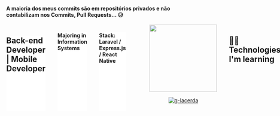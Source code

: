 #### A maioria dos meus commits são em repositórios privados e não contabilizam nos Commits, Pull Requests... 😥

<div style="display: flex; gap: 2rem;widht: 1200px">


<h2 style="background: #fff"> Back-end Developer | Mobile Developer </h2>
<h4 style="background: #fff"> Majoring in Information Systems </h4>

<h4 style="background: #fff"> Stack: Laravel / Express.js / React Native </h4>



<a href="https://github.com/g-lacerda"/>
<div align="center">
  <a href="https://github.com/g-lacerda">
  <!-- <img height="180em" src="https://github-readme-stats.vercel.app/api?username=g-lacerda&show_icons=true&theme=vue-dark&include_all_commits=true&count_private=true" decoding="async" loading="lazy"/> -->
  <img height="180em" src="https://github-readme-stats.vercel.app/api/top-langs/?username=g-lacerda&layout=compact&langs_count=7&theme=vue-dark" decoding="async" loading="lazy"/>
  <p align="center"><img src="https://github-readme-streak-stats.herokuapp.com/?user=g-lacerda&theme=vue-dark" alt="g-lacerda" decoding="async" loading="lazy"/></p>
  </a>
</div>


## 👩‍💻 Technologies I'm learning

<div align="center">

  ![PHP](https://img.shields.io/badge/php-%23777BB4.svg?style=for-the-badge&logo=php&logoColor=white)
  ![Laravel](https://img.shields.io/badge/laravel-%23FF2D20.svg?style=for-the-badge&logo=laravel&logoColor=white)
  ![Express.js](https://img.shields.io/badge/express.js-%23000000.svg?style=for-the-badge&logo=express&logoColor=white)
  ![React Native](https://img.shields.io/badge/react_native-%2361DAFB.svg?style=for-the-badge&logo=react&logoColor=white)
  ![Java](https://img.shields.io/badge/java-%23ED8B00.svg?style=for-the-badge&logo=openjdk&logoColor=white)
  ![PostgreSQL](https://img.shields.io/badge/postgresql-%23336791.svg?style=for-the-badge&logo=postgresql&logoColor=white)
  ![MongoDB](https://img.shields.io/badge/mongodb-%2347A248.svg?style=for-the-badge&logo=mongodb&logoColor=white)
  ![Git](https://img.shields.io/badge/git-%23F05032.svg?style=for-the-badge&logo=git&logoColor=white)
  ![GitHub](https://img.shields.io/badge/github-%23181717.svg?style=for-the-badge&logo=github&logoColor=white)

</div>


<div align="center">
   <hr />
  <h3 class="text-align: center"> Contact </h3>
 

  <a href="https://www.instagram.com/lacerda.jpg" target="_blank"><img src="https://img.shields.io/badge/-Instagram-%23E4405F?style=for-the-badge&logo=instagram&logoColor=white" target="_blank"></a>
  <a href = "mailto:guilacerda.28z@gmail.com"><img src="https://img.shields.io/badge/-Gmail-%23333?style=for-the-badge&logo=gmail&logoColor=dark" target="_blank"></a>
  <a href="https://www.linkedin.com/in/g-lacerda/" target="_blank"><img src="https://img.shields.io/badge/-LinkedIn-%230077B5?style=for-the-badge&logo=linkedin&logoColor=dark" target="_blank"></a> 
  

  
  
  </div>

</div>
